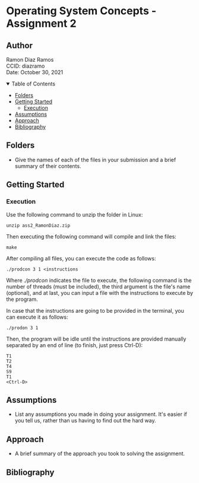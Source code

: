 # Operating System Concepts - Assignment 2

## Author

Ramon Diaz Ramos <br />
CCID: diazramo <br />
Date: October 30, 2021 <br />

<details open="open">
<summary>Table of Contents</summary>

- [Folders](#folders)
- [Getting Started](#getting-started)
  - [Execution](#usage)
- [Assumptions](#assumptions)
- [Approach](#approach)
- [Bibliography](#bibliography)

</details>

## Folders

* Give the names of each of the files in your submission and a brief summary of their contents.

## Getting Started


### Execution

Use the following command to unzip the folder in Linux:

    unzip ass2_RamonDiaz.zip

Then executing the following command will compile and link the files:

    make

After compiling all files, you can execute the code as follows:

    ./prodcon 3 1 <instructions

Where _./prodcon_ indicates the file to execute, the following command is the number of threads (must be included), the third argument is the file's name (optional), and at last, you can input a file with the instructions to execute by the program.

In case that the instructions are going to be provided in the terminal, you can execute it as follows:

    ./prodon 3 1

Then, the program will be idle until the instructions are provided manually separated by an end of line (to finish, just press Ctrl-D):

    T1
    T2
    T4
    S9
    T1
    <Ctrl-D>

## Assumptions

* List any assumptions you made in doing your assignment. It's easier if you tell us, rather than us having to find out the hard way.

## Approach

* A brief summary of the approach you took to solving the assignment.



## Bibliography


